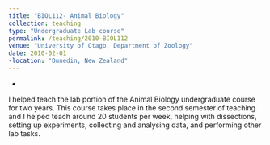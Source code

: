 ```yaml
---
title: "BIOL112- Animal Biology"
collection: teaching
type: "Undergraduate Lab course"
permalink: /teaching/2010-BIOL112
venue: "University of Otago, Department of Zoology"
date: 2010-02-01
-location: "Dunedin, New Zealand"
---
```

-
I helped teach the lab portion of the Animal Biology undergraduate course for two years. This course takes place in the second semester of teaching and I helped teach around 20 students per week, helping with dissections, setting up experiments, collecting and analysing data, and performing other lab tasks.
